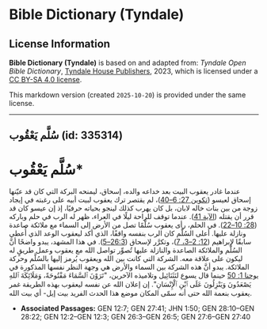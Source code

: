 # Bible Dictionary (Tyndale)

## License Information

**Bible Dictionary (Tyndale)** is based on and adapted from: _Tyndale Open Bible Dictionary_, [Tyndale House Publishers](https://tyndaleopenresources.com/), 2023, which is licensed under a [CC BY-SA 4.0 license](https://creativecommons.org/licenses/by-sa/4.0/legalcode.en).

This markdown version (created `2025-10-20`) is provided under the same license.



--------------------------------

## سُلَّم يَعْقُوب (id: 335314)

سُلَّم يَعْقُوب\*
=================

عندما غادر يعقوب البيت بعد خداعه والده، إسحاق، ليمنحه البركة التي كان قد عيّنها إسحاق لعيسو ([تكوين 27: 6–40](https://ref.ly/Gen27:6-Gen27:40))، لم يقتصر ترك يعقوب لبيت أبيه على رغبته في إيجاد زوجة من بين بنات خاله لابان، بل كان يهرب كذلك لينجو بحياته حرفيًا، إذ إن عيسو كان قد قرر أن يقتله ([الآية 41](https://ref.ly/Gen27:41)). عندما توقف للراحة ليلًا في العراء، ظهر له الرب في حلم وباركه ([28: 10–22](https://ref.ly/Gen28:10-Gen28:22)). في الحلم، رأى يعقوب سُلَّمًا تصل من الأرض إلى السماء مع ملائكة صاعدة ونازلة عليها. أعلى السُلَّم كان الرب بنفسه واقفًا، الذي أكد ليعقوب الوعد الذي أُعطي سابقًا لإبراهيم ([12: 2–3، 7](https://ref.ly/Gen12:2-Gen12:3,Gen12:7))، وتكرَّر لإسحاق ([26:3–5](https://ref.ly/Gen26:3-Gen26:5)). في هذا المشهد، يبدو واضحًا أنَّ السُلَّم والملائكة الصاعدة والنازلة عليها تُصوِّر تواصل الله مع يعقوب وعمل طريقٍ له ليكون على علاقة معه. الشركة التي كانت بين الله ويعقوب يُرمز إليها بالسُلَّم وحركة الملائكة. يبدو أنَّ هذه الشركة بين السماء والأرض هي وجهة النظر نفسها المذكورة في [يوحنا 1: 50](https://ref.ly/John1:50) حينما قال يسوع لنَثَنَائِيل وتلاميذه الآخرين، "تَرَوْنَ ٱلسَّمَاءَ مَفْتُوحَةً، وَمَلَائِكَةَ ٱللهِ يَصْعَدُونَ وَيَنْزِلُونَ عَلَى ٱبْنِ ٱلْإِنْسَانِ". إن إعلان الله عن نفسه ليعقوب بهذه الطريقة غمر يعقوب بنعمة الله حتى أنه سمّى المكان موضع هذا الحدث الفريد بيت إيل\- أي بيت الله. 

* **Associated Passages:** GEN 12:7; GEN 27:41; JHN 1:50; GEN 28:10–GEN 28:22; GEN 12:2–GEN 12:3; GEN 26:3–GEN 26:5; GEN 27:6–GEN 27:40

